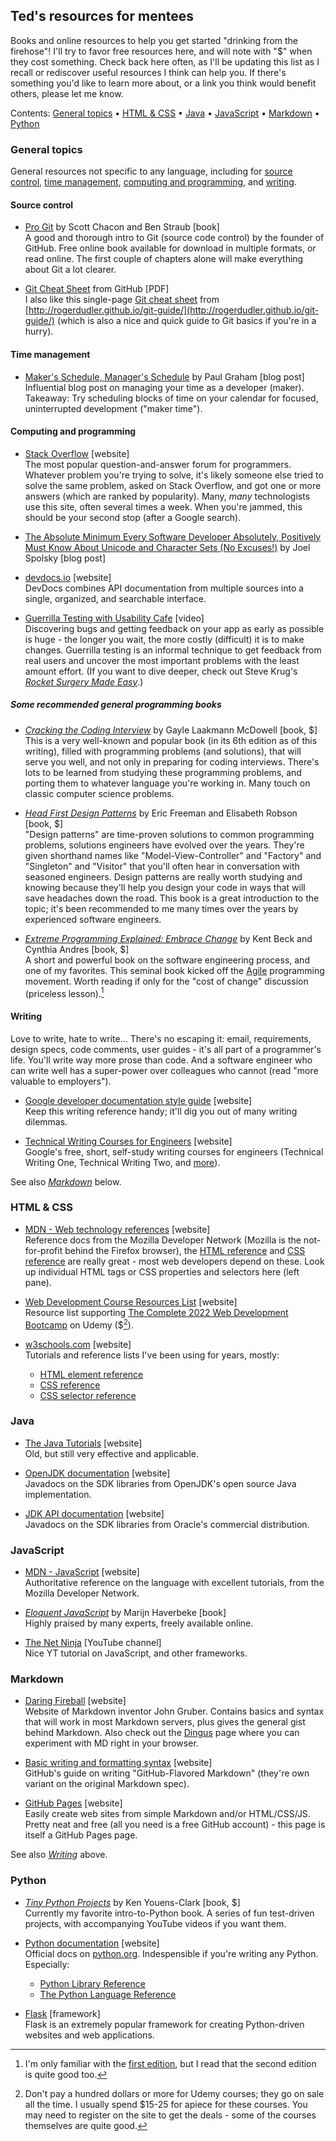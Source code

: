 ## Ted's resources for mentees

Books and online resources to help you get started "drinking from the firehose"! I'll try to favor free resources here, and will note with "$" when they cost something. Check back here often, as I'll be updating this list as I recall or rediscover useful resources I think can help you. If there's something you'd like to learn more about, or a link you think would benefit others, please let me know.

Contents: [General topics](#general-topics) &bull; [HTML & CSS](#html--css) &bull; [Java](#java) &bull; [JavaScript](#javascript) &bull; [Markdown](#markdown) &bull; [Python](#python)

### General topics

General resources not specific to any language, including for [source control](#source-control), [time management](#time-management),
[computing and programming](#computing-and-programming), and [writing](#writing).

#### Source control

* [Pro Git](https://git-scm.com/book/en/v2) by Scott Chacon and Ben Straub [book]\
  A good and thorough intro to Git (source code control) by the founder of GitHub. Free online book available for download in multiple formats, or
  read online. The first couple of chapters alone will make everything about Git a lot clearer.

* [Git Cheat Sheet](https://education.github.com/git-cheat-sheet-education.pdf) from GitHub [PDF]\
  I also like this single-page [Git cheat sheet](http://rogerdudler.github.io/git-guide/files/git_cheat_sheet.pdf) from 
  [http://rogerdudler.github.io/git-guide/](http://rogerdudler.github.io/git-guide/) (which is also a nice and quick guide to Git basics if you're
  in a hurry).

#### Time management

* [Maker's Schedule, Manager's Schedule](http://www.paulgraham.com/makersschedule.html) by Paul Graham [blog post]\
  Influential blog post on managing your time as a developer (maker). Takeaway: Try scheduling blocks of time on your calendar for focused, 
  uninterrupted development ("maker time").

#### Computing and programming

* [Stack Overflow](https://stackoverflow.com/questions) [website]\
  The most popular question-and-answer forum for programmers. Whatever problem you're trying to solve, it's likely someone else tried to solve 
  the same problem, asked on Stack Overflow, and got one or more answers (which are ranked by popularity). Many, _many_ technologists use this site,
  often several times a week. When you're jammed, this should be your second stop (after a Google search).

* [The Absolute Minimum Every Software Developer Absolutely, Positively Must Know About Unicode and Character Sets (No Excuses!)](https://www.joelonsoftware.com/2003/10/08/the-absolute-minimum-every-software-developer-absolutely-positively-must-know-about-unicode-and-character-sets-no-excuses/) by Joel Spolsky [blog post]

* [devdocs.io](http://devdocs.io) [website]\
  DevDocs combines API documentation from multiple sources into a single, organized, and searchable interface.

* [Guerrilla Testing with Usability Cafe](https://youtu.be/0YL0xoSmyZI) [video]\
  Discovering bugs and getting feedback on your app as early as possible is huge - the longer you wait, the more costly (difficult) it is to
  make changes. Guerrilla testing is an informal technique to get feedback from real users and uncover the most important problems with the
  least amount effort. (If you want to dive deeper, check out Steve Krug's
  [_Rocket Surgery Made Easy_](https://sensible.com/rocket-surgery-made-easy/).)


<!-- TODO:
* Efficiency and performance
* User stories
-->

##### Some recommended general programming books

* [_Cracking the Coding Interview_](https://www.crackingthecodinginterview.com/) by Gayle Laakmann McDowell [book, $]\
  This is a very well-known and popular book (in its 6th edition as of this writing), filled with programming problems (and solutions),
  that will serve you well, and not only in preparing for coding interviews. There's lots to be learned from studying these programming
  problems, and porting them to whatever language you're working in. Many touch on classic computer science problems.
  
* [_Head First Design Patterns_](https://smile.amazon.com/Head-First-Design-Patterns-Object-Oriented/dp/149207800X) by Eric Freeman and Elisabeth Robson 
  [book, $]\
  "Design patterns" are time-proven solutions to common programming problems, solutions engineers have evolved over the years. 
  They're given shorthand names like "Model-View-Controller" and "Factory" and "Singleton" and "Visitor" that you'll often hear in conversation 
  with seasoned engineers. Design patterns are really worth studying and knowing because they'll help you design your code in ways that will save 
  headaches down the road. This book is a great introduction to the topic; it's been recommended to me many times over the years by experienced
  software engineers.
  
* [_Extreme Programming Explained: Embrace Change_](https://smile.amazon.com/Extreme-Programming-Explained-Embrace-Change-ebook/dp/B00N1ZN6C0)
  by Kent Beck and Cynthia Andres [book, $]\
  A short and powerful book on the software engineering process, and one of my favorites. This seminal book kicked off the
  [Agile](https://en.wikipedia.org/wiki/Agile_software_development) programming movement.
  Worth reading if only for the "cost of change" discussion (priceless lesson).[^xp-first]

[^xp-first]: I'm only familiar with the [first edition](https://www.amazon.com/Extreme-Programming-Explained-Embrace-Change/dp/0201616416), but I
read that the second edition is quite good too.

#### Writing

Love to write, hate to write… There's no escaping it: email, requirements, design specs, code comments, user guides - it's all part of a programmer's life. You'll write way more prose than code. And a software engineer who can write well has a super-power over colleagues who cannot (read "more valuable to employers").

* [Google developer documentation style guide](https://developers.google.com/style/) [website]\
Keep this writing reference handy; it'll dig you out of many writing dilemmas.

* [Technical Writing Courses for Engineers](https://developers.google.com/tech-writing) [website]\
Google's free, short, self-study writing courses for engineers (Technical Writing One, Technical Writing Two, and [more]([url](https://developers.google.com/tech-writing/overview))).

See also [_Markdown_](#markdown) below.

### HTML & CSS

* [MDN - Web technology references](https://source.corp.google.com/piper///depot/google3/engedu/languages/cpp/cpp201/) [website]\
Reference docs from the Mozilla Developer Network (Mozilla is the not-for-profit behind the Firefox browser), the [HTML reference](https://developer.mozilla.org/en-US/docs/Web/HTML) and [CSS reference](https://developer.mozilla.org/en-US/docs/Web/CSS) are really great - most web developers depend on these. Look up individual HTML tags or CSS properties and selectors here (left pane).

* [Web Development Course Resources List](https://appbrewery.com/p/web-development-course-resources) [website]\
Resource list supporting [The Complete 2022 Web Development Bootcamp](https://www.udemy.com/course/the-complete-web-development-bootcamp/) on Udemy ($[^dontpay]).

[^dontpay]: Don't pay a hundred dollars or more for Udemy courses; they go on sale all the time. I usually spend $15-25 for apiece for these courses. You may need to register on the site to get the deals - some of the courses themselves are quite good.

* [w3schools.com](https://www.w3schools.com/cssref/css_selectors.asp) [website]\
Tutorials and reference lists I've been using for years, mostly:

  - [HTML element reference](https://www.w3schools.com/tags/default.asp)
  - [CSS reference](https://www.w3schools.com/cssref/default.asp)
  - [CSS selector reference](https://www.w3schools.com/cssref/css_selectors.asp)

### Java

* [The Java Tutorials](https://docs.oracle.com/javase/tutorial/) [website]\
Old, but still very effective and applicable.

* [OpenJDK documentation](https://devdocs.io/openjdk/) [website]\
Javadocs on the SDK libraries from OpenJDK's open source Java implementation.

* [JDK API documentation](https://docs.oracle.com/en/java/javase/index.html) [website]\
Javadocs on the SDK libraries from Oracle's commercial distribution.

### JavaScript

* [MDN - JavaScript](https://developer.mozilla.org/en-US/docs/Web/JavaScript) [website]\
Authoritative reference on the language with excellent tutorials, from the Mozilla Developer Network.

* [_Eloquent JavaScript_](https://eloquentjavascript.net/) by Marijn Haverbeke [book]\
Highly praised by many experts, freely available online.

* [The Net Ninja](https://www.youtube.com/channel/UCW5YeuERMmlnqo4oq8vwUpg) [YouTube channel]\
Nice YT tutorial on JavaScript, and other frameworks.

### Markdown

* [Daring Fireball](https://daringfireball.net/projects/markdown/) [website]\
Website of Markdown inventor John Gruber. Contains basics and syntax that will work in most Markdown servers, plus gives the general gist behind Markdown. Also check out the [Dingus](https://daringfireball.net/projects/markdown/dingus) page where you can experiment with MD right in your browser.

* [Basic writing and formatting syntax](https://docs.github.com/en/get-started/writing-on-github/getting-started-with-writing-and-formatting-on-github/basic-writing-and-formatting-syntax) [website]\
GitHub's guide on writing "GitHub-Flavored Markdown" (they're own variant on the original Markdown spec).

* [GitHub Pages](https://pages.github.com/) [website]\
Easily create web sites from simple Markdown and/or HTML/CSS/JS. Pretty neat and free (all you need is a free GitHub account) - this page is itself a GitHub Pages page.

See also [_Writing_](#writing) above.

### Python

* [_Tiny Python Projects_](https://www.manning.com/books/tiny-python-projects) by Ken Youens-Clark [book, $]\
Currently my favorite intro-to-Python book. A series of fun test-driven projects, with accompanying YouTube videos if you want them.

* [Python documentation](https://docs.python.org/3/) [website]\
Official docs on [python.org](http://python.org). 
Indespensible if you're writing any Python. Especially:

  - [Python Library Reference](https://docs.python.org/3/library/)
  - [The Python Language Reference](https://docs.python.org/3/reference/)

* [Flask](https://flask.palletsprojects.com/) [framework]\
Flask is an extremely popular framework for creating Python-driven websites and web applications.

<!--

## Welcome to GitHub Pages

You can use the [editor on GitHub](https://github.com/eccentricon/mentees/edit/gh-pages/index.md) to maintain and preview the content for your website in Markdown files.

Whenever you commit to this repository, GitHub Pages will run [Jekyll](https://jekyllrb.com/) to rebuild the pages in your site, from the content in your Markdown files.

### Markdown

Markdown is a lightweight and easy-to-use syntax for styling your writing. It includes conventions for

```markdown
Syntax highlighted code block

# Header 1
## Header 2
### Header 3

- Bulleted
- List

1. Numbered
2. List

**Bold** and _Italic_ and `Code` text

[Link](url) and ![Image](src)
```

For more details see [Basic writing and formatting syntax](https://docs.github.com/en/github/writing-on-github/getting-started-with-writing-and-formatting-on-github/basic-writing-and-formatting-syntax).

### Jekyll Themes

Your Pages site will use the layout and styles from the Jekyll theme you have selected in your [repository settings](https://github.com/eccentricon/mentees/settings/pages). The name of this theme is saved in the Jekyll `_config.yml` configuration file.

### Support or Contact

Having trouble with Pages? Check out our [documentation](https://docs.github.com/categories/github-pages-basics/) or [contact support](https://support.github.com/contact) and we’ll help you sort it out.

-->
